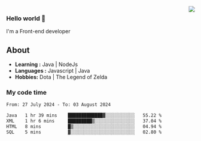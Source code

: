 <img align='right' src="https://github-readme-stats.vercel.app/api?username=jumodada&show_icons=true&theme=vue">

### Hello world 👋

I'm a Front-end developer 
    
## About
-  **Learning :** Java | NodeJs
-  **Languages :** Javascript | Java
-  **Hobbies:** Dota | The Legend of Zelda

### My code time

<!--START_SECTION:waka-->

```txt
From: 27 July 2024 - To: 03 August 2024

Java   1 hr 39 mins    █████████████▓░░░░░░░░░░░   55.22 %
XML    1 hr 6 mins     █████████▒░░░░░░░░░░░░░░░   37.04 %
HTML   8 mins          █▒░░░░░░░░░░░░░░░░░░░░░░░   04.94 %
SQL    5 mins          ▓░░░░░░░░░░░░░░░░░░░░░░░░   02.80 %
```

<!--END_SECTION:waka-->
